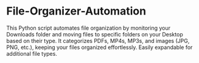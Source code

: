 # File-Organizer-Automation
 This Python script automates file organization by monitoring your Downloads folder and moving files to specific folders on your Desktop based on their type. It categorizes PDFs, MP4s, MP3s, and images (JPG, PNG, etc.), keeping your files organized effortlessly. Easily expandable for additional file types.
